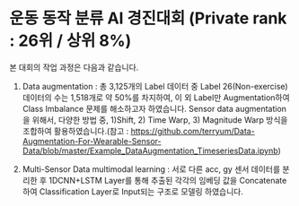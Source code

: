 # 운동 동작 분류 AI 경진대회 (Private rank : 26위 / 상위 8%)


본 대회의 작업 과정은 다음과 같습니다.

1. Data augmentation : 
총 3,125개의 Label 데이터 중 Label 26(Non-exercise)데이터의 수는 1,518개로 약 50%를 차지하여, 이 외 Label만 Augmentation하여 Class Imbalance 문제를 해소하고자 하였습니다. Sensor data augmentation을 위해서, 다양한 방법 중, 1)Shift, 2) Time Warp, 3) Magnitude Warp 방식을 조합하여 활용하였습니다.(참고 : https://github.com/terryum/Data-Augmentation-For-Wearable-Sensor-Data/blob/master/Example_DataAugmentation_TimeseriesData.ipynb)

2. Multi-Sensor Data multimodal learning : 
서로 다른 acc, gy 센서 데이터를 분리한 후 1DCNN+LSTM Layer를 통해 추출된 각각의 임베딩 값을 Concatenate하여 Classification Layer로 Input되는 구조로 모델링 하였습니다.
